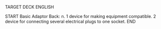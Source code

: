 TARGET DECK
ENGLISH

START
Basic
Adaptor
Back: n. 1 device for making equipment compatible. 2 device for connecting several electrical plugs to one socket.
END
